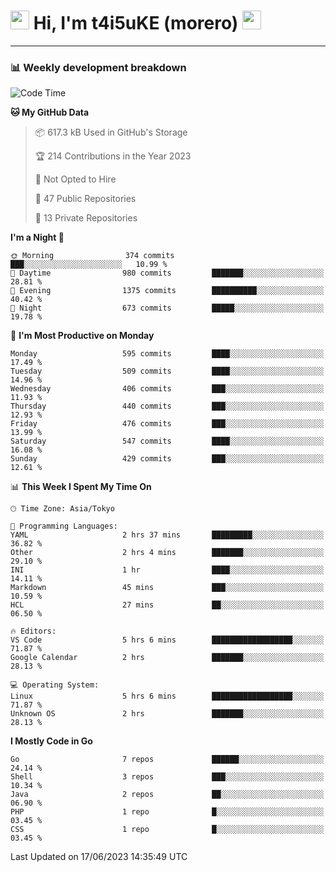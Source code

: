 <!-- Title -->
<h1>
    <img src="https://emojis.slackmojis.com/emojis/images/1600385609/10490/cactuar.gif?1600385609" width="30"/> 
    Hi, I'm t4i5uKE (morero) 
    <img src="https://emojis.slackmojis.com/emojis/images/1600385609/10490/cactuar.gif?1600385609" width="30"/>
</h1>

---

<h3> 📊 Weekly development breakdown </h3>
<!-- waka-readme-stats -->

<!--START_SECTION:waka-->
![Code Time](http://img.shields.io/badge/Code%20Time-1%2C550%20hrs%2040%20mins-blue)

**🐱 My GitHub Data** 

> 📦 617.3 kB Used in GitHub's Storage 
 > 
> 🏆 214 Contributions in the Year 2023
 > 
> 🚫 Not Opted to Hire
 > 
> 📜 47 Public Repositories 
 > 
> 🔑 13 Private Repositories 
 > 
**I'm a Night 🦉** 

```text
🌞 Morning                374 commits         ███░░░░░░░░░░░░░░░░░░░░░░   10.99 % 
🌆 Daytime                980 commits         ███████░░░░░░░░░░░░░░░░░░   28.81 % 
🌃 Evening                1375 commits        ██████████░░░░░░░░░░░░░░░   40.42 % 
🌙 Night                  673 commits         █████░░░░░░░░░░░░░░░░░░░░   19.78 % 
```
📅 **I'm Most Productive on Monday** 

```text
Monday                   595 commits         ████░░░░░░░░░░░░░░░░░░░░░   17.49 % 
Tuesday                  509 commits         ████░░░░░░░░░░░░░░░░░░░░░   14.96 % 
Wednesday                406 commits         ███░░░░░░░░░░░░░░░░░░░░░░   11.93 % 
Thursday                 440 commits         ███░░░░░░░░░░░░░░░░░░░░░░   12.93 % 
Friday                   476 commits         ███░░░░░░░░░░░░░░░░░░░░░░   13.99 % 
Saturday                 547 commits         ████░░░░░░░░░░░░░░░░░░░░░   16.08 % 
Sunday                   429 commits         ███░░░░░░░░░░░░░░░░░░░░░░   12.61 % 
```


📊 **This Week I Spent My Time On** 

```text
🕑︎ Time Zone: Asia/Tokyo

💬 Programming Languages: 
YAML                     2 hrs 37 mins       █████████░░░░░░░░░░░░░░░░   36.82 % 
Other                    2 hrs 4 mins        ███████░░░░░░░░░░░░░░░░░░   29.10 % 
INI                      1 hr                ████░░░░░░░░░░░░░░░░░░░░░   14.11 % 
Markdown                 45 mins             ███░░░░░░░░░░░░░░░░░░░░░░   10.59 % 
HCL                      27 mins             ██░░░░░░░░░░░░░░░░░░░░░░░   06.50 % 

🔥 Editors: 
VS Code                  5 hrs 6 mins        ██████████████████░░░░░░░   71.87 % 
Google Calendar          2 hrs               ███████░░░░░░░░░░░░░░░░░░   28.13 % 

💻 Operating System: 
Linux                    5 hrs 6 mins        ██████████████████░░░░░░░   71.87 % 
Unknown OS               2 hrs               ███████░░░░░░░░░░░░░░░░░░   28.13 % 
```

**I Mostly Code in Go** 

```text
Go                       7 repos             ██████░░░░░░░░░░░░░░░░░░░   24.14 % 
Shell                    3 repos             ███░░░░░░░░░░░░░░░░░░░░░░   10.34 % 
Java                     2 repos             ██░░░░░░░░░░░░░░░░░░░░░░░   06.90 % 
PHP                      1 repo              █░░░░░░░░░░░░░░░░░░░░░░░░   03.45 % 
CSS                      1 repo              █░░░░░░░░░░░░░░░░░░░░░░░░   03.45 % 
```




 Last Updated on 17/06/2023 14:35:49 UTC
<!--END_SECTION:waka-->
